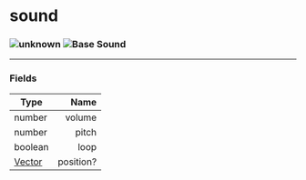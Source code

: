 # sound

### ![unknown](../../home/sound/.gitbook/assets/unknown.png) ![Base](../../home/sound/.gitbook/assets/base.png) Sound

***

### Fields

| Type                                    |      Name |
| --------------------------------------- | --------: |
| number                                  |    volume |
| number                                  |     pitch |
| boolean                                 |      loop |
| [Vector](../../home/sound/home/Vector/) | position? |
